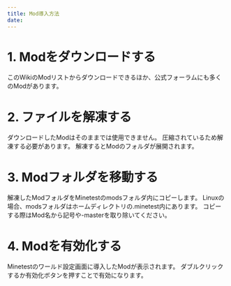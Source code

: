```yaml
---
title: Mod導入方法
date:
---
```


# 1. Modをダウンロードする

このWikiのModリストからダウンロードできるほか、公式フォーラムにも多くのModがあります。

# 2. ファイルを解凍する

ダウンロードしたModはそのままでは使用できません。
圧縮されているため解凍する必要があります。
解凍するとModのフォルダが展開されます。

# 3. Modフォルダを移動する

解凍したModフォルダをMinetestのmodsフォルダ内にコピーします。
Linuxの場合、modsフォルダはホームディレクトリの.minetest内にあります。
コピーする際はMod名から記号や-masterを取り除いてください。

# 4. Modを有効化する

Minetestのワールド設定画面に導入したModが表示されます。
ダブルクリックするか有効化ボタンを押すことで有効になります。

